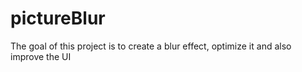 # pictureBlur
The goal of this project is to create a blur effect, optimize it and also improve the UI
